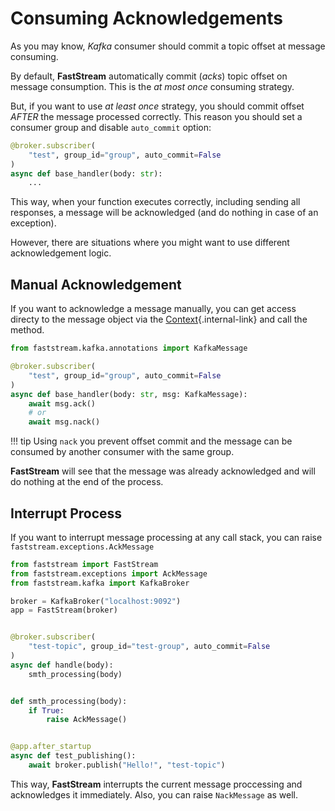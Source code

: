 # Consuming Acknowledgements

As you may know, *Kafka* consumer should commit a topic offset at message consuming.

By default, **FastStream** automatically commit (*acks*) topic offset on message consumption. This is the *at most once* consuming strategy.

But, if you want to use *at least once* strategy, you should commit offset *AFTER* the message processed correctly. This reason you should set a consumer group and disable `auto_commit` option:

```python
@broker.subscriber(
    "test", group_id="group", auto_commit=False
)
async def base_handler(body: str):
    ...
```

This way, when your function executes correctly, including sending all responses, a message will be acknowledged (and do nothing in case of an exception).

However, there are situations where you might want to use different acknowledgement logic.

## Manual Acknowledgement

If you want to acknowledge a message manually, you can get access directy to the message object via the [Context](../getting-started/context/existed.md){.internal-link} and call the method.

```python
from faststream.kafka.annotations import KafkaMessage

@broker.subscriber(
    "test", group_id="group", auto_commit=False
)
async def base_handler(body: str, msg: KafkaMessage):
    await msg.ack()
    # or
    await msg.nack()
```

!!! tip
    Using `nack` you prevent offset commit and the message can be consumed by another consumer with the same group.

**FastStream** will see that the message was already acknowledged and will do nothing at the end of the process.

## Interrupt Process

If you want to interrupt message processing at any call stack, you can raise `faststream.exceptions.AckMessage`

``` python linenums="1" hl_lines="2 18"
from faststream import FastStream
from faststream.exceptions import AckMessage
from faststream.kafka import KafkaBroker

broker = KafkaBroker("localhost:9092")
app = FastStream(broker)


@broker.subscriber(
    "test-topic", group_id="test-group", auto_commit=False
)
async def handle(body):
    smth_processing(body)


def smth_processing(body):
    if True:
        raise AckMessage()


@app.after_startup
async def test_publishing():
    await broker.publish("Hello!", "test-topic")
```

This way, **FastStream** interrupts the current message proccessing and acknowledges it immediately. Also, you can raise `NackMessage` as well.
